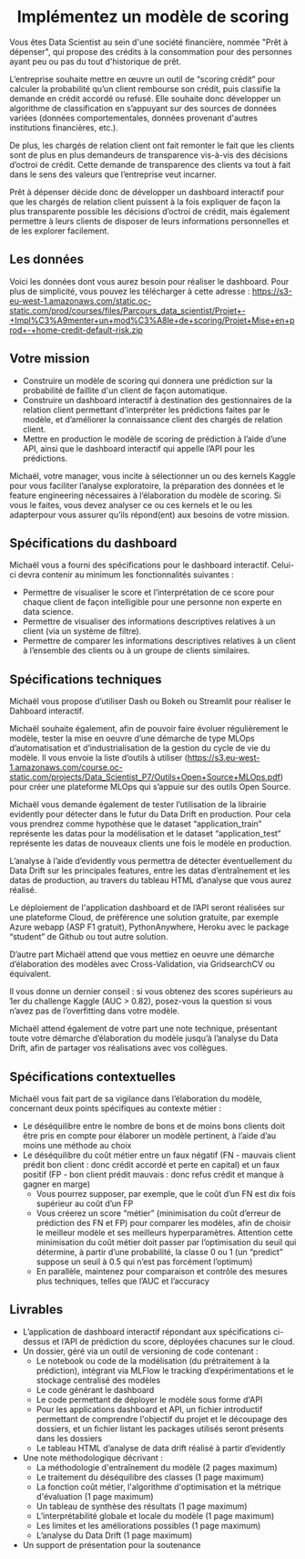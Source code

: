 <h1 align="center">Implémentez un modèle de scoring</h1>

Vous êtes Data Scientist au sein d'une société financière, nommée "Prêt à dépenser", qui propose des crédits à la consommation pour des personnes ayant peu ou pas du tout d'historique de prêt.

L’entreprise souhaite mettre en œuvre un outil de “scoring crédit” pour calculer la probabilité qu’un client rembourse son crédit, puis classifie la demande en crédit accordé ou refusé. Elle souhaite donc développer un algorithme de classification en s’appuyant sur des sources de données variées (données comportementales, données provenant d'autres institutions financières, etc.).

De plus, les chargés de relation client ont fait remonter le fait que les clients sont de plus en plus demandeurs de transparence vis-à-vis des décisions d’octroi de crédit. Cette demande de transparence des clients va tout à fait dans le sens des valeurs que l’entreprise veut incarner.

Prêt à dépenser décide donc de développer un dashboard interactif pour que les chargés de relation client puissent à la fois expliquer de façon la plus transparente possible les décisions d’octroi de crédit, mais également permettre à leurs clients de disposer de leurs informations personnelles et de les explorer facilement. 

<h2 align="left">Les données</h2>

Voici les données dont vous aurez besoin pour réaliser le dashboard. Pour plus de simplicité, vous pouvez les télécharger à cette adresse : https://s3-eu-west-1.amazonaws.com/static.oc-static.com/prod/courses/files/Parcours_data_scientist/Projet+-+Impl%C3%A9menter+un+mod%C3%A8le+de+scoring/Projet+Mise+en+prod+-+home-credit-default-risk.zip

<h2 align="left">Votre mission</h2>

- Construire un modèle de scoring qui donnera une prédiction sur la probabilité de faillite d'un client de façon automatique.
- Construire un dashboard interactif à destination des gestionnaires de la relation client permettant d'interpréter les prédictions faites par le modèle, et d’améliorer la connaissance client des chargés de relation client.
- Mettre en production le modèle de scoring de prédiction à l’aide d’une API, ainsi que le dashboard interactif qui appelle l’API pour les prédictions.

Michaël, votre manager, vous incite à sélectionner un ou des kernels Kaggle pour vous faciliter l’analyse exploratoire, la préparation des données et le feature engineering nécessaires à l’élaboration du modèle de scoring. Si vous le faites, vous devez analyser ce ou ces kernels et le ou les adapterpour vous assurer qu’ils répond(ent) aux besoins de votre mission.

<h2 align="left">Spécifications du dashboard</h2>

Michaël vous a fourni des spécifications pour le dashboard interactif. Celui-ci devra contenir au minimum les fonctionnalités suivantes :

- Permettre de visualiser le score et l’interprétation de ce score pour chaque client de façon intelligible pour une personne non experte en data science.
- Permettre de visualiser des informations descriptives relatives à un client (via un système de filtre).
- Permettre de comparer les informations descriptives relatives à un client à l’ensemble des clients ou à un groupe de clients similaires.

<h2 align="left">Spécifications techniques</h2>

Michaël vous propose d’utiliser Dash ou Bokeh ou Streamlit pour réaliser le Dahboard interactif.

Michaël souhaite également, afin de pouvoir faire évoluer régulièrement le modèle, tester la mise en oeuvre d’une démarche de type MLOps d’automatisation et d’industrialisation de la gestion du cycle de vie du modèle. Il vous envoie la liste d’outils à utiliser (https://s3.eu-west-1.amazonaws.com/course.oc-static.com/projects/Data_Scientist_P7/Outils+Open+Source+MLOps.pdf) pour créer une plateforme MLOps qui s’appuie sur des outils Open Source. 

Michaël vous demande également de tester l’utilisation de la librairie evidently pour détecter dans le futur du Data Drift en production. Pour cela vous prendrez comme hypothèse que le dataset “application_train” représente les datas pour la modélisation et le dataset “application_test” représente les datas de nouveaux clients une fois le modèle en production. 

L’analyse à l’aide d’evidently vous permettra de détecter éventuellement du Data Drift sur les principales features, entre les datas d’entraînement et les datas de production, au travers du tableau HTML d’analyse que vous aurez réalisé.

Le déploiement de l'application dashboard et de l’API seront réalisées sur une plateforme Cloud, de préférence une solution gratuite, par exemple Azure webapp (ASP F1 gratuit), PythonAnywhere, Heroku avec le package “student” de Github ou tout autre solution.

D’autre part Michaël attend que vous mettiez en oeuvre une démarche d’élaboration des modèles avec Cross-Validation, via GridsearchCV ou équivalent.

Il vous donne un dernier conseil : si vous obtenez des scores supérieurs au 1er du challenge Kaggle (AUC > 0.82), posez-vous la question si vous n’avez pas de l’overfitting dans votre modèle.

Michaël attend également de votre part une note technique, présentant toute votre démarche d’élaboration du modèle jusqu’à l’analyse du Data Drift, afin de partager vos réalisations avec vos collègues. 

<h2 align="left">Spécifications contextuelles</h2>

Michaël vous fait part de sa vigilance dans l’élaboration du modèle, concernant deux points spécifiques au contexte métier : 

- Le déséquilibre entre le nombre de bons et de moins bons clients doit être pris en compte pour élaborer un modèle pertinent, à l’aide d’au moins une méthode au choix
- Le déséquilibre du coût métier entre un faux négatif (FN - mauvais client prédit bon client : donc crédit accordé et perte en capital) et un faux positif (FP - bon client prédit mauvais : donc refus crédit et manque à gagner en marge)
    - Vous pourrez supposer, par exemple, que le coût d’un FN est dix fois supérieur au coût d’un FP
    - Vous créerez un score “métier” (minimisation du coût d’erreur de prédiction des FN et FP) pour comparer les modèles, afin de choisir le meilleur modèle et ses meilleurs hyperparamètres. Attention cette minimisation du coût métier doit passer par l’optimisation du seuil qui détermine, à partir d’une probabilité, la classe 0 ou 1 (un “predict” suppose un seuil à 0.5 qui n’est pas forcément l’optimum)
    - En parallèle, maintenez pour comparaison et contrôle des mesures plus techniques, telles que l’AUC et l’accuracy

<h2 align="left">Livrables</h2>

- L’application de dashboard interactif répondant aux spécifications ci-dessus et l’API de prédiction du score, déployées chacunes sur le cloud.
- Un dossier, géré via un outil de versioning de code contenant :
    - Le notebook ou code de la modélisation (du prétraitement à la prédiction), intégrant via MLFlow le tracking d’expérimentations et le stockage centralisé des modèles
    - Le code générant le dashboard
    - Le code permettant de déployer le modèle sous forme d'API
    - Pour les applications dashboard et API, un fichier introductif permettant de comprendre l'objectif du projet et le découpage des dossiers, et un fichier listant les packages utilisés seront présents dans les dossiers
    - Le tableau HTML d’analyse de data drift réalisé à partir d’evidently
- Une note méthodologique décrivant :
    - La méthodologie d'entraînement du modèle (2 pages maximum)
    - Le traitement du déséquilibre des classes (1 page maximum)
    - La fonction coût métier, l'algorithme d'optimisation et la métrique d'évaluation (1 page maximum)
    - Un tableau de synthèse des résultats (1 page maximum)
    - L’interprétabilité globale et locale du modèle (1 page maximum)
    - Les limites et les améliorations possibles (1 page maximum)
    - L’analyse du Data Drift (1 page maximum)
- Un support de présentation pour la soutenance
